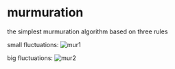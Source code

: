 # murmuration
the simplest murmuration algorithm based on three rules

small fluctuations:
![mur1](https://github.com/programmersockson/murmuration/assets/88203669/36fffde5-f575-4d09-85cc-fa5728cb443e)

big fluctuations:
![mur2](https://github.com/programmersockson/murmuration/assets/88203669/8ca1ea77-df34-41db-bda5-d61c7b90299c)
